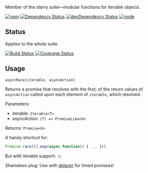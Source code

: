 Member of the starry suite—modular functions for iterable objects.

[![npm](https://img.shields.io/npm/v/starry.async-race.svg?style=flat-square)](https://www.npmjs.com/package/starry.async-race) [![Dependency Status](https://img.shields.io/david/starry.async-race.svg?style=flat-square)](https://david-dm.org/starry.async-race) [![devDependency Status](https://img.shields.io/david/dev/starry.async-race.svg?style=flat-square)](https://david-dm.org/starry.async-race#info=devDependencies) [![node](https://img.shields.io/node/v/starry.async-race.svg?style=flat-square)](https://nodejs.org/en/download/)

## Status

Applies to the whole suite.

[![Build Status](https://img.shields.io/travis/seangenabe/starry.svg?style=flat-square)](https://travis-ci.org/seangenabe/starry) [![Coverage Status](https://img.shields.io/coveralls/seangenabe/starry.svg?style=flat-square)](https://coveralls.io/github/seangenabe/starry)

## Usage

`asyncRace(iterable, asyncAction)`

Returns a promise that resolves with the first, of the return values of `asyncAction` called upon each element of `iterable`, which resolved.

Parameters:
* iterable: `Iterable<T>`
* asyncAction: `(T) => PromiseLike<U>`

Returns: `Promise<U>`

A handy shortcut for:
```javascript
Promise.race([].map(async function() { ... }))
```

But with iterable support. ☺

Shameless plug: Use with [delayer](https://www.npmjs.com/package/delayer) for timed promises!

